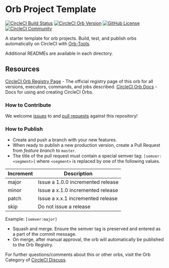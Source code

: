 # Orb Project Template

[![CircleCI Build Status](https://dl.circleci.com/status-badge/img/gh/10xLabs/ecs-service-go-orb/tree/master.svg?style=shield)](https://dl.circleci.com/status-badge/redirect/gh/10xLabs/ecs-service-go-orb/tree/master) [![CircleCI Orb Version](https://badges.circleci.com/orbs/nexbus/ecs-service-go.svg)](https://circleci.com/orbs/registry/orb/nexbus/ecs-service-go) [![GitHub License](https://img.shields.io/badge/license-MIT-lightgrey.svg)](https://raw.githubusercontent.com/10xLabs/ecs-service-orb/master/LICENSE) [![CircleCI Community](https://img.shields.io/badge/community-CircleCI%20Discuss-343434.svg)](https://discuss.circleci.com/c/ecosystem/orbs)


A starter template for orb projects. Build, test, and publish orbs automatically on CircleCI with [Orb-Tools](https://circleci.com/orbs/registry/orb/circleci/orb-tools).

Additional READMEs are available in each directory.



## Resources

[CircleCI Orb Registry Page](https://circleci.com/orbs/registry/orb/nexbus/ecs-service-go) - The official registry page of this orb for all versions, executors, commands, and jobs described.
[CircleCI Orb Docs](https://circleci.com/docs/2.0/orb-intro/#section=configuration) - Docs for using and creating CircleCI Orbs.

### How to Contribute

We welcome [issues](https://github.com/10xLabs/ecs-service-orb/issues) to and [pull requests](https://github.com/10xLabs/ecs-service-go-orb/pulls) against this repository!

### How to Publish
* Create and push a branch with your new features.
* When ready to publish a new production version, create a Pull Request from _feature branch_ to `master`.
* The title of the pull request must contain a special semver tag: `[semver:<segment>]` where `<segment>` is replaced by one of the following values.

| Increment | Description|
| ----------| -----------|
| major     | Issue a 1.0.0 incremented release|
| minor     | Issue a x.1.0 incremented release|
| patch     | Issue a x.x.1 incremented release|
| skip      | Do not issue a release|

Example: `[semver:major]`

* Squash and merge. Ensure the semver tag is preserved and entered as a part of the commit message.
* On merge, after manual approval, the orb will automatically be published to the Orb Registry.


For further questions/comments about this or other orbs, visit the Orb Category of [CircleCI Discuss](https://discuss.circleci.com/c/orbs).

